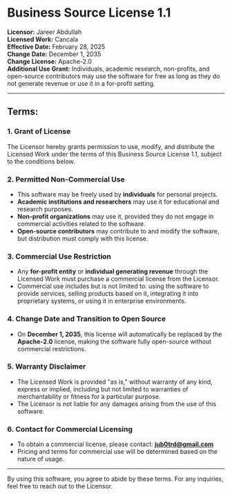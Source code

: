 # Business Source License 1.1

**Licensor:** Jareer Abdullah\
**Licensed Work:** Cancala\
**Effective Date:** February 28, 2025\
**Change Date:** December 1, 2035\
**Change License:** Apache-2.0\
**Additional Use Grant:** Individuals, academic research, non-profits, and open-source contributors may use the software for free as long as they do not generate revenue or use it in a for-profit setting.

---

## Terms:

### 1. Grant of License

The Licensor hereby grants permission to use, modify, and distribute the Licensed Work under the terms of this Business Source License 1.1, subject to the conditions below.

### 2. Permitted Non-Commercial Use

- This software may be freely used by **individuals** for personal projects.
- **Academic institutions and researchers** may use it for educational and research purposes.
- **Non-profit organizations** may use it, provided they do not engage in commercial activities related to the software.
- **Open-source contributors** may contribute to and modify the software, but distribution must comply with this license.

### 3. Commercial Use Restriction

- Any **for-profit entity** or **individual generating revenue** through the Licensed Work must purchase a commercial license from the Licensor.
- Commercial use includes but is not limited to: using the software to provide services, selling products based on it, integrating it into proprietary systems, or using it in enterprise environments.

### 4. Change Date and Transition to Open Source

- On **December 1, 2035**, this license will automatically be replaced by the **Apache-2.0** license, making the software fully open-source without commercial restrictions.

### 5. Warranty Disclaimer

- The Licensed Work is provided "as is," without warranty of any kind, express or implied, including but not limited to warranties of merchantability or fitness for a particular purpose.
- The Licensor is not liable for any damages arising from the use of this software.

### 6. Contact for Commercial Licensing

- To obtain a commercial license, please contact: **[jub0trd@gmail.com](mailto:jub0trd@gmail.com)**
- Pricing and terms for commercial use will be determined based on the nature of usage.

---

By using this software, you agree to abide by these terms. For any inquiries, feel free to reach out to the Licensor.